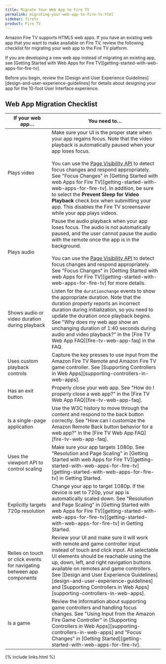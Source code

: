 ```yaml
---
title: Migrate Your Web App to Fire TV
permalink: migrating-your-web-app-to-fire-tv.html
sidebar: firetv
product: Fire TV 
---
```


Amazon Fire TV supports HTML5 web apps. If you have an existing web app that you want to make available on Fire TV, review the following checklist for migrating your web app to the Fire TV platform.

If you are developing a new web app instead of migrating an existing app, see [Getting Started with Web Apps for Fire TV][getting-started-with-web-apps-for-fire-tv].

Before you begin, review the [Design and User Experience Guidelines][design-and-user-experience-guidelines] for details about designing your app for the 10-foot User Interface experience.

## Web App Migration Checklist

<table class="grid">
  <thead>
    <tr>
      <th>If your web app…</th>
      <th>You need to…</th>
    </tr>
  </thead>
  <tbody>
    <tr>
      <td>Plays video</td>
      <td markdown="span">Make sure your UI is the proper state when your app regains focus. Note that the video playback is automatically paused when your app loses focus. <br /><br /> You can use the <a href="http://www.w3.org/TR/page-visibility/">Page Visibility API</a> to detect focus changes and respond appropriately. See "Focus Changes" in [Getting Started with web Apps for Fire TV][getting-started-with-web-apps-for-fire-tv]. In addition, be sure to select the <b>Prevent Sleep for Video Playback</b> check box when submitting your app. This disables the Fire TV screensaver while your app plays videos.</td>
    </tr>
    <tr>
      <td>Plays audio</td>
      <td markdown="span">Pause the audio playback when your app loses focus. The audio is not automatically paused, and the user cannot pause the audio with the remote once the app is in the background. <br /><br />You can use the <a href="http://www.w3.org/TR/page-visibility/" title="Page Visibility API">Page Visibility API</a> to detect focus changes and respond appropriately. See "Focus Changes" in [Getting Started with web Apps for Fire TV][getting-started-with-web-apps-for-fire-tv] for more details.</td>
    </tr>
    <tr>
      <td>Shows audio or video duration during playback</td>
      <td markdown="span">Listen for the <code>durationchange</code> events to show the appropriate duration. Note that the duration property reports an incorrect duration during initialization, so you need to update the duration once playback begins. See "Why does my web app show an unchanging duration of 1:40 seconds during audio and video playback?" in the [Fire TV Web App FAQ][fire-tv-web-app-faq] in the FAQ.</td>
    </tr>
    <tr>
      <td>Uses custom playback controls</td>
      <td markdown="span">Capture the key presses to use input from the Amazon Fire TV Remote and Amazon Fire TV game controller. See [Supporting Controllers in Web Apps][supporting-controllers-in-web-apps].</td>
    </tr>
    <tr>
      <td>Has an exit button</td>
      <td markdown="span">Properly close your web app. See "How do I properly close a web app?" in the [Fire TV Web App FAQ][fire-tv-web-app-faq].</td>
    </tr>
    <tr>
      <td>Is a single-page application</td>
      <td markdown="span">Use the W3C history to move through the content and respond to the back button correctly. See "How can I customize the Amazon Remote Back button behavior for a web app?" in the [Fire TV Web App FAQ][fire-tv-web-app-faq].</td>
    </tr>
    <tr>
      <td>Uses the viewport API to control scaling</td>
      <td markdown="span">Make sure your app targets 1080p. See "Resolution and Page Scaling" in [Getting Started with web Apps for Fire TV][getting-started-with-web-apps-for-fire-tv][getting-started-with-web-apps-for-fire-tv] in Getting Started.</td>
    </tr>
    <tr>
      <td>Explicitly targets 720p resolution</td>
      <td markdown="span">Change your app to target 1080p. If the device is set to 720p, your app is automatically scaled down. See "Resolution and Page Scaling" in [Getting Started with web Apps for Fire TV][getting-started-with-web-apps-for-fire-tv][getting-started-with-web-apps-for-fire-tv] in Getting Started.</td>
    </tr>
    <tr>
      <td>Relies on touch or click events for navigating between app components</td>
      <td markdown="span">Review your UI and make sure it will work with remote and game controller input instead of touch and click input. All selectable UI elements should be reachable using the up, down, left, and right navigation buttons available on remotes and game controllers. See [Design and User Experience Guidelines][design-and-user-experience-guidelines] and [Supporting Controllers in Web Apps][supporting-controllers-in-web-apps].</td>
    </tr>
    <tr>
      <td>Is a game</td>
      <td markdown="span">Review the information about supporting game controllers and handling focus changes. See "Using Input from the Amazon Fire Game Controller" in [Supporting Controllers in Web Apps][supporting-controllers-in-web-apps] and "Focus Changes" in [Getting Started][getting-started-with-web-apps-for-fire-tv].</td>
    </tr>
  </tbody>
</table>

{% include links.html %}
